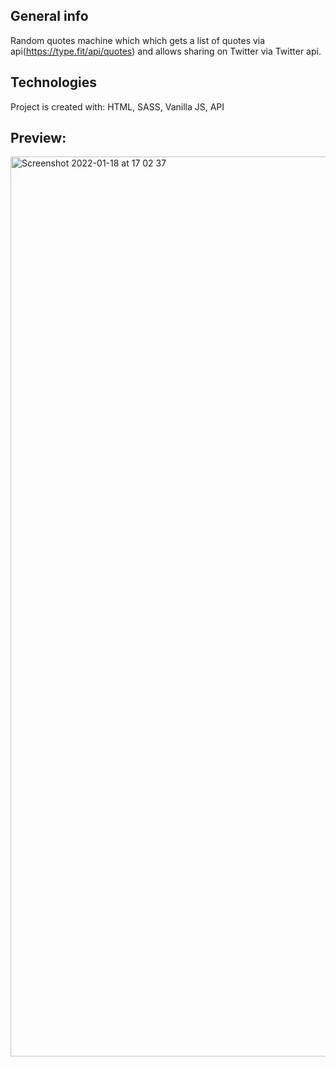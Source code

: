 ## General info
Random quotes machine which which gets a list of quotes via api(https://type.fit/api/quotes) and allows sharing on Twitter via Twitter api.

## Technologies
Project is created with: HTML, SASS, Vanilla JS, API

## Preview:
<img width="1440" alt="Screenshot 2022-01-18 at 17 02 37" src="https://user-images.githubusercontent.com/22168037/149974094-4555ddb3-47c9-417d-8c33-0df0fb89d2c2.png">
